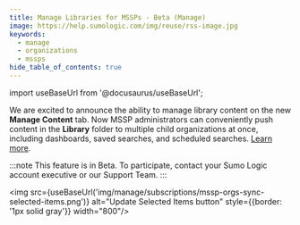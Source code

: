 ```yaml
---
title: Manage Libraries for MSSPs - Beta (Manage)
image: https://help.sumologic.com/img/reuse/rss-image.jpg
keywords:
  - manage
  - organizations
  - mssps
hide_table_of_contents: true    
---
```


import useBaseUrl from '@docusaurus/useBaseUrl';

We are excited to announce the ability to manage library content on the new **Manage Content** tab. Now MSSP administrators can conveniently push content in the **Library** folder to multiple child organizations at once, including dashboards, saved searches, and scheduled searches. [Learn more](/docs/manage/manage-subscription/create-and-manage-orgs/manage-orgs-for-mssps/).

:::note
This feature is in Beta. To participate, contact your Sumo Logic account executive or our Support Team.
:::

<img src={useBaseUrl('img/manage/subscriptions/mssp-orgs-sync-selected-items.png')} alt="Update Selected Items button" style={{border: '1px solid gray'}} width="800"/>
